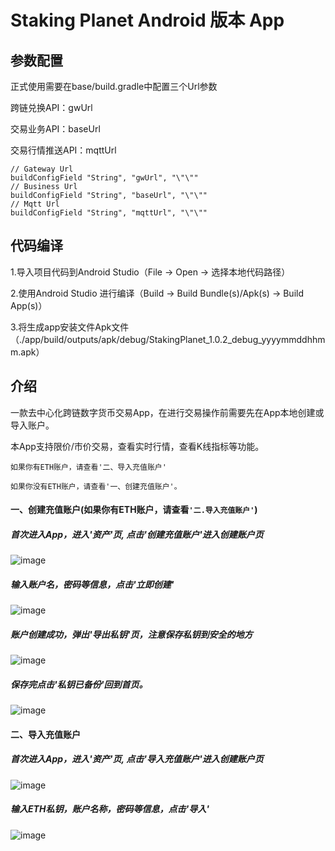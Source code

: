 # Staking Planet Android 版本 App



## 参数配置

正式使用需要在base/build.gradle中配置三个Url参数

跨链兑换API：gwUrl

交易业务API：baseUrl

交易行情推送API：mqttUrl

```
// Gateway Url
buildConfigField "String", "gwUrl", "\"\""
// Business Url
buildConfigField "String", "baseUrl", "\"\""
// Mqtt Url
buildConfigField "String", "mqttUrl", "\"\""
```

## 代码编译

1.导入项目代码到Android Studio（File -> Open -> 选择本地代码路径）

2.使用Android Studio 进行编译（Build -> Build Bundle(s)/Apk(s) -> Build App(s)）

3.将生成app安装文件Apk文件（./app/build/outputs/apk/debug/StakingPlanet_1.0.2_debug_yyyymmddhhmm.apk）

## 介绍

一款去中心化跨链数字货币交易App，在进行交易操作前需要先在App本地创建或导入账户。

本App支持限价/市价交易，查看实时行情，查看K线指标等功能。

  `如果你有ETH账户，请查看'二、导入充值账户'` 

  `如果你没有ETH账户，请查看'一、创建充值账户'。` 

#### 一、创建充值账户(如果你有ETH账户，请查看`'二.导入充值账户'`)
##### 首次进入App，进入'资产'页, 点击'创建充值账户'进入创建账户页
![image](https://github.com/AELFSTAKING/Android/blob/master/images/C1.jpeg)
##### 输入账户名，密码等信息，点击'立即创建'
![image](https://github.com/AELFSTAKING/Android/blob/master/images/C2.png)
##### 账户创建成功，弹出'导出私钥'页，注意保存私钥到安全的地方
![image](https://github.com/AELFSTAKING/Android/blob/master/images/C3.jpeg)
##### 保存完点击'私钥已备份'回到首页。
![image](https://github.com/AELFSTAKING/Android/blob/master/images/C4.jpeg)

#### 二、导入充值账户
##### 首次进入App，进入'资产'页, 点击'导入充值账户'进入创建账户页
![image](https://github.com/AELFSTAKING/Android/blob/master/images/C1.jpeg)
##### 输入ETH私钥，账户名称，密码等信息，点击'导入'
![image](https://github.com/AELFSTAKING/Android/blob/master/images/C5.jpeg)
